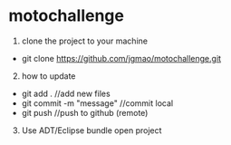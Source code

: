 motochallenge
=============

1. clone the project to your machine
  - git clone   https://github.com/jgmao/motochallenge.git
2. how to update
  - git add . //add new files
  - git commit -m "message" //commit local
  - git push //push to github (remote)
3. Use ADT/Eclipse bundle open project

